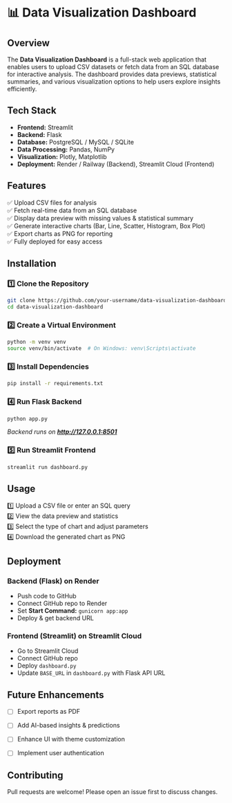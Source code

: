 # 📊 Data Visualization Dashboard

## **Overview**
The **Data Visualization Dashboard** is a full-stack web application that enables users to upload CSV datasets or fetch data from an SQL database for interactive analysis. The dashboard provides data previews, statistical summaries, and various visualization options to help users explore insights efficiently.

## **Tech Stack**
- **Frontend:** Streamlit
- **Backend:** Flask
- **Database:** PostgreSQL / MySQL / SQLite
- **Data Processing:** Pandas, NumPy
- **Visualization:** Plotly, Matplotlib
- **Deployment:** Render / Railway (Backend), Streamlit Cloud (Frontend)

## **Features**
✅ Upload CSV files for analysis  
✅ Fetch real-time data from an SQL database  
✅ Display data preview with missing values & statistical summary  
✅ Generate interactive charts (Bar, Line, Scatter, Histogram, Box Plot)  
✅ Export charts as PNG for reporting  
✅ Fully deployed for easy access  

## **Installation**
### **1️⃣ Clone the Repository**
```bash
git clone https://github.com/your-username/data-visualization-dashboard.git
cd data-visualization-dashboard
```

### **2️⃣ Create a Virtual Environment**
```bash
python -m venv venv
source venv/bin/activate  # On Windows: venv\Scripts\activate
```

### **3️⃣ Install Dependencies**
```bash
pip install -r requirements.txt
```

### **4️⃣ Run Flask Backend**
```bash
python app.py
```
_Backend runs on **http://127.0.0.1:8501**_

### **5️⃣ Run Streamlit Frontend**
```bash
streamlit run dashboard.py
```

## **Usage**
1️⃣ Upload a CSV file or enter an SQL query  
2️⃣ View the data preview and statistics  
3️⃣ Select the type of chart and adjust parameters  
4️⃣ Download the generated chart as PNG  

## **Deployment**
### **Backend (Flask) on Render**
- Push code to GitHub
- Connect GitHub repo to Render
- Set **Start Command:** `gunicorn app:app`
- Deploy & get backend URL

### **Frontend (Streamlit) on Streamlit Cloud**
- Go to Streamlit Cloud
- Connect GitHub repo
- Deploy `dashboard.py`
- Update `BASE_URL` in `dashboard.py` with Flask API URL

## **Future Enhancements**
- [ ] Export reports as PDF
- [ ] Add AI-based insights & predictions
- [ ] Enhance UI with theme customization
- [ ] Implement user authentication



## **Contributing**
Pull requests are welcome! Please open an issue first to discuss changes.  

